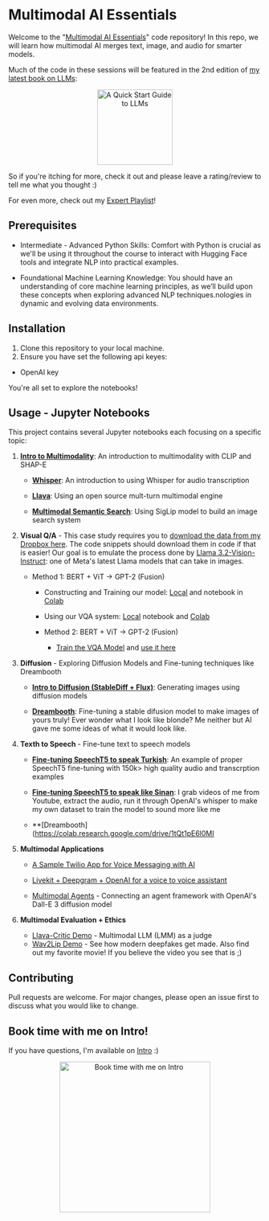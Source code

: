 # Multimodal AI Essentials

Welcome to the "[Multimodal AI Essentials](https://www.oreilly.com/live-events/multimodal-ai-essentials/0642572002285)" code repository! In this repo, we will learn how multimodal AI merges text, image, and audio for smarter models.

Much of the code in these sessions will be featured in the 2nd edition of [my latest book on LLMs](https://a.co/d/ckinlUl):

<div align="center">
    <a href="https://a.co/d/ckinlUl">
        <img src="images/book.jpg" width="150" alt="A Quick Start Guide to LLMs">
    </a>
</div>

So if you're itching for more, check it out and please leave a rating/review to tell me what you thought :)

For even more, check out my [Expert Playlist](https://learning.oreilly.com/playlists/2953f6c7-0e13-49ac-88e2-b951e11388de)!

## Prerequisites


- Intermediate - Advanced Python Skills: Comfort with Python is crucial as we'll be using it throughout the course to interact with Hugging Face tools and integrate NLP into practical examples.

- Foundational Machine Learning Knowledge: You should have an understanding of core machine learning principles, as we’ll build upon these concepts when exploring advanced NLP techniques.nologies in dynamic and evolving data environments.

## Installation

1. Clone this repository to your local machine.
2. Ensure you have set the following api keyes:

- OpenAI key

You're all set to explore the notebooks!

## Usage - Jupyter Notebooks

This project contains several Jupyter notebooks each focusing on a specific topic:

1. **[Intro to Multimodality](https://colab.research.google.com/drive/1zYSzDuYFa_cbRlti3scUjfmvradK8Sf4?usp=sharing)**: An introduction to multimodality with CLIP and SHAP-E

	- **[Whisper](https://colab.research.google.com/drive/1KxLWEEBtgix4zgP52pnxlIoJrZ8sHEYC?usp=sharing)**: An introduction to using Whisper for audio transcription

	- **[Llava](https://colab.research.google.com/drive/1IwNAz1Ee4YUSRNCU-SOsa7FS8Q2vmpoL?usp=sharing)**: Using an open source mult-turn multimodal engine

	- [**Multimodal Semantic Search**](https://colab.research.google.com/drive/1aUz0FKQDSAyXyhRyvkkRsSy7S30mpRJc?usp=sharing): Using SigLip model to build an image search system


2. **Visual Q/A** - This case study requires you to [download the data from my Dropbox here](https://www.dropbox.com/scl/fo/w6iyfox8gnflvm7g10n47/AB47L7tNEl2Q8eyemZa2GMA?rlkey=v9s8bv6cmjukykpilzimswar0&st=fbulzw4e&dl=0). The code snippets should download them in code if that is easier! Our goal is to emulate the process done by [Llama 3.2-Vision-Instruct](https://colab.research.google.com/drive/1r6Nab2L7rYUBV5e8K8u8EFw98adJu5uh?usp=sharing): one of Meta's latest Llama models that can take in images.
	
	- Method 1: BERT + ViT -> GPT-2 (Fusion)

		- Constructing and Training our model: [Local](notebooks/constructing_a_vqa_system.ipynb) and notebook in [Colab](https://colab.research.google.com/drive/1zvbruS1DvFrVgXjNouSrrF9-PphKLWWl?usp=sharing)
		- Using our VQA system: [Local](notebooks/using_our_vqa.ipynb) notebook and [Colab](https://colab.research.google.com/drive/16GOBndQuIBO-UfXdpPte-PXaZS2nsW1H?usp=sharing)
	
		- Method 2: BERT + ViT -> GPT-2 (Fusion)
			- [Train the VQA Model](https://colab.research.google.com/drive/1DSh8_yfubuu5xPVM2BQ-I_eH5rrxLKZU?usp=sharing) and [use it here](https://colab.research.google.com/drive/1AWAk7NTvgTbjktUNB6bmS6T37bgTzRgt?usp=sharing)

3. **Diffusion** - Exploring Diffusion Models and Fine-tuning techniques like Dreambooth

	- **[Intro to Diffusion (StableDiff + Flux)](https://colab.research.google.com/drive/1EtvcJGs_LdcQfSkbffKWKut8Zk7fccCX?usp=sharing)**: Generating images using diffusion models

	- **[Dreambooth](https://colab.research.google.com/drive/1tQt1pE6l0MI79W8ZX0MMu0YVmF2I0GB3?usp=sharing)**: Fine-tuning a stable difusion model to make images of yours truly! Ever wonder what I look like blonde? Me neither but AI gave me some ideas of what it would look like.

4. **Texth to Speech** - Fine-tune text to speech models

	- **[Fine-tuning SpeechT5 to speak Turkish](https://colab.research.google.com/drive/1ZWW2HjvywU48ExX22ZgkZ56MJ50uD4tS?usp=sharing)**: An example of proper SpeechT5 fine-tuning with 150k> high quality audio and transcrption examples
	- **[Fine-tuning SpeechT5 to speak like Sinan](https://colab.research.google.com/drive/1CVdyEvBq-7uerFLOmKPolcT3Z8J2rhAm?usp=sharing)**: I grab videos of me from Youtube, extract the audio, run it through OpenAI's whisper to make my own dataset to train the model to sound more like me

	- **[Dreambooth](https://colab.research.google.com/drive/1tQt1pE6l0MI

5. **Multimodal Applications**

	- [A Sample Twilio App for Voice Messaging with AI](flask/README.md)

	- [Livekit + Deepgram + OpenAI for a voice to voice assistant](voice-to-voice/README.md)

	- [Multimodal Agents](notebooks/Visual%20Agent.ipynb) - Connecting an agent framework with OpenAI's Dall-E 3 diffusion model

6. **Multimodal Evaluation + Ethics**

	- [Llava-Critic Demo](https://colab.research.google.com/drive/1y0SCzTrjAI0KHp_TxWlkfSCuQYnfbeHM?usp=sharing) - Multimodal LLM (LMM) as a judge
	- [Wav2Lip Demo](https://colab.research.google.com/drive/1nlhVZvi_s2jXpG864r3_NohrjyHG5V7j?usp=sharing) - See how modern deepfakes get made. Also find out my favorite movie! If you believe the video you see that is ;) 

## Contributing
Pull requests are welcome. For major changes, please open an issue first to discuss what you would like to change.

## Book time with me on Intro!
If you have questions, I'm available on [Intro](https://intro.co/sinanozdemir) :) 

<div style="text-align: center;">
    <a href="https://intro.co/sinanozdemir">
        <img src="images/intro.png" width="300" alt="Book time with me on Intro">
    </a>
</div>
